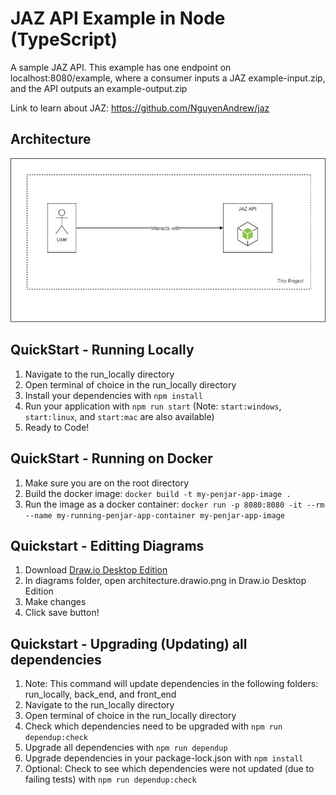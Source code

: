 # JAZ API Example in Node (TypeScript)

A sample JAZ API. This example has one endpoint on localhost:8080/example, where a consumer inputs a JAZ example-input.zip, and the API outputs an example-output.zip

Link to learn about JAZ: https://github.com/NguyenAndrew/jaz

## Architecture

![Architecture](diagrams/architecture.drawio.png)

## QuickStart - Running Locally
1. Navigate to the run_locally directory
2. Open terminal of choice in the run_locally directory
3. Install your dependencies with ```npm install```
5. Run your application with ```npm run start``` (Note: `start:windows`, `start:linux`, and `start:mac` are also available)
6. Ready to Code!

## QuickStart - Running on Docker
1. Make sure you are on the root directory
2. Build the docker image: `docker build -t my-penjar-app-image .`
3. Run the image as a docker container: `docker run -p 8080:8080 -it --rm --name my-running-penjar-app-container my-penjar-app-image`

## Quickstart - Editting Diagrams
1. Download [Draw.io Desktop Edition](https://github.com/jgraph/drawio-desktop/releases)
2. In diagrams folder, open architecture.drawio.png in Draw.io Desktop Edition
3. Make changes
4. Click save button!

## Quickstart - Upgrading (Updating) all dependencies
1. Note: This command will update dependencies in the following folders: run_locally, back_end, and front_end
2. Navigate to the run_locally directory
3. Open terminal of choice in the run_locally directory
4. Check which dependencies need to be upgraded with ```npm run dependup:check```
5. Upgrade all dependencies with ```npm run dependup```
6. Upgrade dependencies in your package-lock.json with ```npm install```
7. Optional: Check to see which dependencies were not updated (due to failing tests) with ```npm run dependup:check```